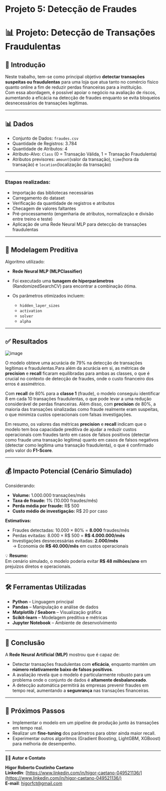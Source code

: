 # Projeto 5: Detecção de Fraudes

# 📊 Projeto: Detecção de Transações Fraudulentas

## 📝 Introdução

Neste trabalho, tem-se como principal objetivo **detectar transações suspeitas ou fraudulentas** para uma loja que atua tanto no comércio físico quanto online a fim de reduzir perdas financeiras para a instituição.  
Com essa abordagem, é possível apoiar o negócio na avaliação de riscos, aumentando a eficácia na detecção de fraudes enquanto se evita bloqueios desnecessários de transações legítimas.

---

## 📊 Dados

- Conjunto de Dados: `fraudes.csv`
- Quantidade de Registros: 3.784
- Quantidade de Atributos: 4
- Atributo-Alvo: `Class` (0 = Transação Válida, 1 = Transação Fraudulenta)
- Atributos previsores: `amount`(valor da transação), `time`(hora da transação) e `location`(localização da transação)

---

### Etapas realizadas:
- Importação das bibliotecas necessárias
- Carregamento do dataset
- Verificação da quantidade de registros e atributos
- Checagem de valores faltantes
- Pré-processamento (engenharia de atributos, normalização e divisão entre treino e teste)
- Aplicação de uma Rede Neural MLP para detecção de transações fraudulentas

---

## 🤖 Modelagem Preditiva

Algoritmo utilizado:
- **Rede Neural MLP (MLPClassifier)**

- Foi executado uma **tunagem de hiperparâmetros** (RandomizedSearchCV) para encontrar a combinação ótima.
- Os parâmetros otimizados incluem:
  - `hidden_layer_sizes`
  - `activation`
  - `solver`
  - `alpha`

---

## ✅ Resultados

![image](https://github.com/user-attachments/assets/749d3058-a426-4586-b4e9-b8e6d5250290)

O modelo obteve uma acurácia de 79% na detecção de transações legítimas e fraudulentas.Para além da acurácia em si, as métricas de **precision** e **recall** ficaram equilibradas para ambas as classes, o que é crucial no contexto de detecção de fraudes, onde o custo financeiro dos erros é assimétrico.

Com **recall** de 80% para a **classe 1** (fraude), o modelo conseguiu identificar 8 em cada 10 transações fraudulentas, o que pode levar a uma redução considerável de perdas financeiras. Além disso, com **precision** de 80%, a maioria das transações sinalizadas como fraude realmente eram suspeitas, o que minimiza custos operacionais com falsas investigações.

Em resumo, os valores das métricas **precision** e **recall** indicam que o modelo tem boa capacidade preditiva de ajudar a reduzir custos operacionais com fraudes tanto em casos de falsos positivos (detectar como fraude uma transação legítima) quanto em casos de falsos negativos (detectar como legítima uma transação fraudulenta), o que é confirmado pelo valor do **F1-Score**.

---

## 💰 Impacto Potencial (Cenário Simulado)

Considerando:
- **Volume:** 1.000.000 transações/mês
- **Taxa de fraude:** 1% (10.000 fraudes/mês)
- **Perda média por fraude:** R$ 500
- **Custo médio de investigação:** R$ 20 por caso

**Estimativas:**
- Fraudes detectadas: 10.000 × 80% = **8.000** fraudes/mês
- Perdas evitadas: 8.000 × R$ 500 = **R$ 4.000.000/mês**
- Investigações desnecessárias evitadas: **2.000/mês**  
  → Economia de **R$ 40.000/mês** em custos operacionais

💡 **Resumo:**  
Em cenário simulado, o modelo poderia evitar **R$ 48 milhões/ano** em prejuízos diretos e operacionais.


---

## 🛠️ Ferramentas Utilizadas

- **Python** – Linguagem principal
- **Pandas** – Manipulação e análise de dados
- **Matplotlib / Seaborn** – Visualização gráfica
- **Scikit-learn** – Modelagem preditiva e métricas
- **Jupyter Notebook** – Ambiente de desenvolvimento

---

## 🧠 Conclusão

A **Rede Neural Artificial (MLP)** mostrou que é capaz de:

- Detectar transações fraudulentas com **eficácia**, enquanto mantém um **número relativamente baixo de falsos positivos**.
- A avaliação revela que o modelo é particularmente robusto para um problema onde o conjunto de dados é **altamente desbalanceado**.
- A detecção automática permitirá às empresas prevenir fraudes em tempo real, aumentando a **segunrança** nas transações financeiras.

---

## 🔄 Próximos Passos

- Implementar o modelo em um pipeline de produção junto às transações em tempo real.
- Realizar um **fine-tuning** dos parâmetros para obter ainda maior recall.
- Experimentar outros algoritmos (Gradient Boosting, LightGBM, XGBoost) para melhoria de desempenho.

---

🧑‍💻 **Autor e Contato**

**Higor Roberto Coutinho Caetano**  
**LinkedIn**: [https://www.linkedin.com/in/higor-caetano-049521136/](https://www.linkedin.com/in/higor-caetano-049521136/)  
**E-mail**: higorfct@gmail.com

